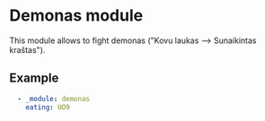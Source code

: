 # Demonas module

This module allows to fight demonas ("Kovu laukas --> Sunaikintas kraštas").

## Example

```yaml
  - _module: demonas
    eating: UO9
```
